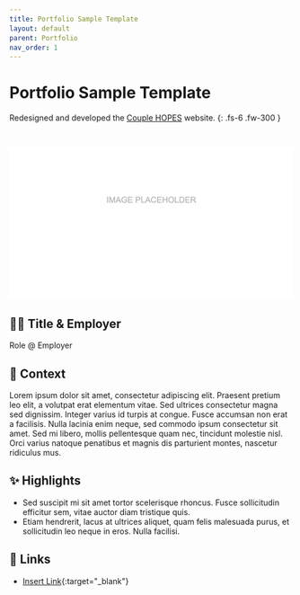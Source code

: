 ```yaml
---
title: Portfolio Sample Template
layout: default
parent: Portfolio
nav_order: 1
---
```


# Portfolio Sample Template

Redesigned and developed the [Couple HOPES](https://couplehopes.com/) website.
{: .fs-6 .fw-300 }

<img src="../../assets/images/IMG-Placeholder.png" class="table-wrapper" style="width:100%; max-height:20rem; object-fit:cover; overflow-y:clip; object-position: 100% 0; margin-top:2rem;" />

## 👩‍💻 Title & Employer

Role @ Employer

## 📌 Context

Lorem ipsum dolor sit amet, consectetur adipiscing elit. Praesent pretium leo elit, a volutpat erat elementum vitae. Sed ultrices consectetur magna sed dignissim. Integer varius id turpis at congue. Fusce accumsan non erat a facilisis. Nulla lacinia enim neque, sed commodo ipsum consectetur sit amet. Sed mi libero, mollis pellentesque quam nec, tincidunt molestie nisl. Orci varius natoque penatibus et magnis dis parturient montes, nascetur ridiculus mus. 

## ✨ Highlights

- Sed suscipit mi sit amet tortor scelerisque rhoncus. Fusce sollicitudin efficitur sem, vitae auctor diam tristique quis. 
- Etiam hendrerit, lacus at ultrices aliquet, quam felis malesuada purus, et sollicitudin leo neque in eros. Nulla facilisi. 

## 🔗 Links

- [Insert Link](https://helloiamcait.github.io/){:target="_blank"}
